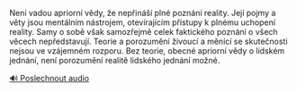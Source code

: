 
Není vadou apriorní vědy, že nepřináší plné poznání reality. Její pojmy a věty jsou mentálním nástrojem, otevírajícím přístupy k plnému uchopení reality. Samy o sobě však samozřejmě celek faktického poznání o všech věcech nepředstavují. Teorie a porozumění živoucí a měnící se skutečnosti nejsou ve vzájemném rozporu. Bez teorie, obecné apriorní vědy o lidském jednání, není porozumění realitě lidského jednání možné.

[🔊 Poslechnout audio](/data/7-paragraphs/audio/chapter_16/para_002-Nen-vadou-apriorn-vdy-e-nepin-pln-poznn.mp3)
